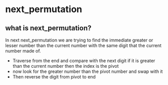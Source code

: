 # next_permutation

## what is next_permutation?

In next next_permutation we are trying to find the immediate greater or lesser number than the current number with the same digit that the current number made of.

- Traverse from the end and compare with the next digit if it is greater than the current number then the index is the pivot
- now look for the greater number than the pivot number and swap with it
- Then reverse the digit from pivot to end
